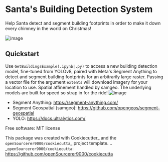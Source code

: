  # Santa's Building Detection System

Help Santa detect and segment building footprints in order to make it down every chimney in the world on Christmas!

![image](https://github.com/openSourcerer9000/sbds/assets/61931826/2dd7b4fd-21e9-4343-b94e-c6aa58318b79)

 ## Quickstart
Use `GetBuildingsExample(.ipynb|.py)` to access a new building detection model, fine-tuned from YOLOv8, paired with Meta's Segment Anything to detect and segment building footprints for an arbitrarily large raster. Passing a vector file for the argument `extents` will download imagery for your location to use. Spatial affinement handled by samgeo. The underlying models are built for speed so strap in for the ride!
![image](https://github.com/openSourcerer9000/sbds/assets/61931826/2e106f19-702a-4fd2-8a05-6824b7bdff38)
 - Segment Anything: https://segment-anything.com/
 - Segment Geospatial (samgeo): https://github.com/opengeos/segment-geospatial
 - YOLO: https://docs.ultralytics.com/

Free software: MIT license




This package was created with Cookiecutter_ and the `openSourcerer9000/cookiecutta`_ project template.
.. _`openSourcerer9000/cookiecutta`: https://github.com/openSourcerer9000/cookiecutta
